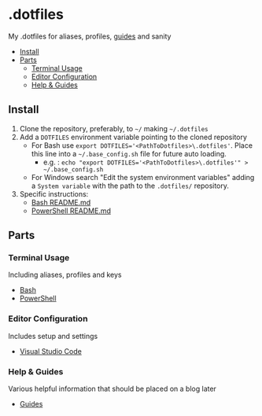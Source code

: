 # .dotfiles

My .dotfiles for aliases, profiles, [guides](Guides/) and sanity

<!-- TOC depthFrom:2 -->

- [Install](#install)
- [Parts](#parts)
    - [Terminal Usage](#terminal-usage)
    - [Editor Configuration](#editor-configuration)
    - [Help & Guides](#help--guides)

<!-- /TOC -->

## Install

1. Clone the repository, preferably, to `~/` making `~/.dotfiles`
2. Add a `DOTFILES` environment variable pointing to the cloned repository
    - For Bash use `export DOTFILES='<PathToDotfiles>\.dotfiles'`. Place this line into a `~/.base_config.sh` file for future auto loading.
        - e.g. :  `echo "export DOTFILES='<PathToDotfiles>\.dotfiles'" > ~/.base_config.sh`
    - For Windows search "Edit the system environment variables" adding a `System variable` with the path to the `.dotfiles/` repository.
3. Specific instructions:
    - [Bash README.md](bash/)
    - [PowerShell README.md](PowerShell/)

## Parts

### Terminal Usage

Including aliases, profiles and keys

- [Bash](bash/)
- [PowerShell](PowerShell/)

### Editor Configuration

Includes setup and settings

- [Visual Studio Code](vscode/)

### Help & Guides

Various helpful information that should be placed on a blog later

- [Guides](Guides/)
